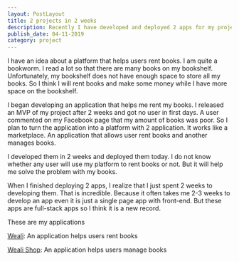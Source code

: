```yaml
---
layout: PostLayout
title: 2 projects in 2 weeks
description: Recently I have developed and deployed 2 apps for my project in 2 weeks.
publish_date: 04-11-2019
category: project
---
```

I have an idea about a platform that helps users rent books. I am quite a
 bookworm. I read a lot so that there are many books on my bookshelf.
 Unfortunately, my bookshelf does not have enough space to store all my books.
 So I think I will rent books and make some money while I have more space on
 the bookshelf.

I began developing an application that helps me rent my books. I released an
 MVP of my project after 2 weeks and got no user in first days. A user
 commented on my Facebook page that my amount of books was poor. So I plan to
 turn the application into a platform with 2 application. It works like a
 marketplace. An application that allows user rent books and another manages
 books. 

I developed them in 2 weeks and deployed them today. I do not know whether any
 user will use my platform to rent books or not. But it will help me solve the
 problem with my books.


When I finished deploying 2 apps, I realize that I just spent 2 weeks to
developing them. That is incredible. Because it often takes me 2-3 weeks to
 develop an app even it is just a single page app with front-end. But these
 apps are full-stack apps so I think it is a new record.

These are my applications


[Weali](https://weali.netlify.com/): An application helps users rent books


[Weali Shop](https://weali-shop.netlify.com/): An application helps users
 manage books
